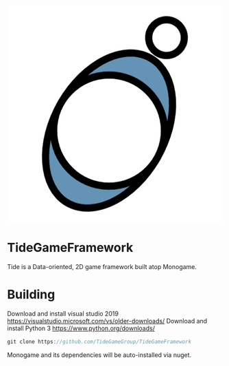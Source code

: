 ![CoverImage](./media/Tide.png)

# TideGameFramework

Tide is a Data-oriented, 2D game framework built atop Monogame.

# Building

Download and install visual studio 2019 https://visualstudio.microsoft.com/vs/older-downloads/
Download and install Python 3 https://www.python.org/downloads/

```C#
git clone https://github.com/TideGameGroup/TideGameFramework
```

Monogame and its dependencies will be auto-installed via nuget. 